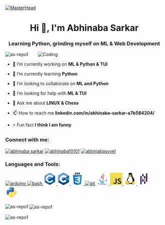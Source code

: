 [![MasterHead](https://logicmojo.com/assets/dist/new_pages/images/js-gif.gif)](https://rishavchanda.io)
<h1 align="center">Hi 👋, I'm Abhinaba Sarkar</h1>
<h3 align="center">Learning Python, grinding myself on ML & Web Development</h3>
<img align="right" alt="Coding" width="400" src="https://cdn.dribbble.com/users/1059583/screenshots/4171367/coding-freak.gif">

<p align="left"> <img src="https://komarev.com/ghpvc/?username=as-repo1&label=Profile%20views&color=0e75b6&style=flat" alt="as-repo1" /> </p>

- 🔭 I’m currently working on **ML & Python & TUI**

- 🌱 I’m currently learning **Python**

- 👯 I’m looking to collaborate on **ML and Python**

- 🤝 I’m looking for help with **ML & TUI**

- 💬 Ask me about **LINUX & Chess**

- 📫 How to reach me **linkedin.com/in/abhinaba-sarkar-a7b584204/**

- ⚡ Fun fact **I think I am funny**

<h3 align="left">Connect with me:</h3>
<p align="left">
<a href="https://linkedin.com/in/abhinaba sarkar" target="blank"><img align="center" src="https://raw.githubusercontent.com/rahuldkjain/github-profile-readme-generator/master/src/images/icons/Social/linked-in-alt.svg" alt="abhinaba sarkar" height="30" width="40" /></a>
<a href="https://www.codechef.com/users/abhinaba10101" target="blank"><img align="center" src="https://cdn.jsdelivr.net/npm/simple-icons@3.1.0/icons/codechef.svg" alt="abhinaba10101" height="30" width="40" /></a>
<a href="https://auth.geeksforgeeks.org/user/abhinabasvvel" target="blank"><img align="center" src="https://raw.githubusercontent.com/rahuldkjain/github-profile-readme-generator/master/src/images/icons/Social/geeks-for-geeks.svg" alt="abhinabasvvel" height="30" width="40" /></a>
</p>

<h3 align="left">Languages and Tools:</h3>
<p align="left"> <a href="https://www.arduino.cc/" target="_blank" rel="noreferrer"> <img src="https://cdn.worldvectorlogo.com/logos/arduino-1.svg" alt="arduino" width="40" height="40"/> </a> <a href="https://www.gnu.org/software/bash/" target="_blank" rel="noreferrer"> <img src="https://www.vectorlogo.zone/logos/gnu_bash/gnu_bash-icon.svg" alt="bash" width="40" height="40"/> </a> <a href="https://www.cprogramming.com/" target="_blank" rel="noreferrer"> <img src="https://raw.githubusercontent.com/devicons/devicon/master/icons/c/c-original.svg" alt="c" width="40" height="40"/> </a> <a href="https://www.w3schools.com/cpp/" target="_blank" rel="noreferrer"> <img src="https://raw.githubusercontent.com/devicons/devicon/master/icons/cplusplus/cplusplus-original.svg" alt="cplusplus" width="40" height="40"/> </a> <a href="https://www.w3schools.com/css/" target="_blank" rel="noreferrer"> <img src="https://raw.githubusercontent.com/devicons/devicon/master/icons/css3/css3-original-wordmark.svg" alt="css3" width="40" height="40"/> </a> <a href="https://git-scm.com/" target="_blank" rel="noreferrer"> <img src="https://www.vectorlogo.zone/logos/git-scm/git-scm-icon.svg" alt="git" width="40" height="40"/> </a> <a href="https://www.java.com" target="_blank" rel="noreferrer"> <img src="https://raw.githubusercontent.com/devicons/devicon/master/icons/java/java-original.svg" alt="java" width="40" height="40"/> </a> <a href="https://developer.mozilla.org/en-US/docs/Web/JavaScript" target="_blank" rel="noreferrer"> <img src="https://raw.githubusercontent.com/devicons/devicon/master/icons/javascript/javascript-original.svg" alt="javascript" width="40" height="40"/> </a> <a href="https://www.linux.org/" target="_blank" rel="noreferrer"> <img src="https://raw.githubusercontent.com/devicons/devicon/master/icons/linux/linux-original.svg" alt="linux" width="40" height="40"/> </a> <a href="https://pandas.pydata.org/" target="_blank" rel="noreferrer"> <img src="https://raw.githubusercontent.com/devicons/devicon/2ae2a900d2f041da66e950e4d48052658d850630/icons/pandas/pandas-original.svg" alt="pandas" width="40" height="40"/> </a> <a href="https://www.python.org" target="_blank" rel="noreferrer"> <img src="https://raw.githubusercontent.com/devicons/devicon/master/icons/python/python-original.svg" alt="python" width="40" height="40"/> </a> </p>

<p><img align="left" src="https://github-readme-stats.vercel.app/api/top-langs?username=as-repo1&show_icons=true&locale=en&layout=compact" alt="as-repo1" /></p>

<p>&nbsp;<img align="center" src="https://github-readme-stats.vercel.app/api?username=as-repo1&show_icons=true&locale=en" alt="as-repo1" /></p>

<p><img align="center" src="https://github-readme-streak-stats.herokuapp.com/?user=as-repo1&" alt="as-repo1" /></p>
